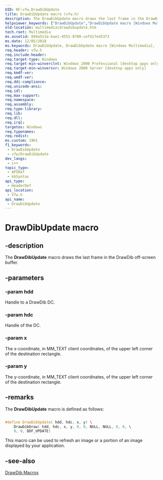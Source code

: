 ```yaml
---
UID: NF:vfw.DrawDibUpdate
title: DrawDibUpdate macro (vfw.h)
description: The DrawDibUpdate macro draws the last frame in the DrawDib off-screen buffer.
helpviewer_keywords: ["DrawDibUpdate","DrawDibUpdate macro [Windows Multimedia]","_win32_DrawDibUpdate","multimedia.drawdibupdate","vfw/DrawDibUpdate"]
old-location: multimedia\drawdibupdate.htm
tech.root: Multimedia
ms.assetid: 049a513a-bae1-4551-8700-cef417ed5373
ms.date: 12/05/2018
ms.keywords: DrawDibUpdate, DrawDibUpdate macro [Windows Multimedia], _win32_DrawDibUpdate, multimedia.drawdibupdate, vfw/DrawDibUpdate
req.header: vfw.h
req.include-header: 
req.target-type: Windows
req.target-min-winverclnt: Windows 2000 Professional [desktop apps only]
req.target-min-winversvr: Windows 2000 Server [desktop apps only]
req.kmdf-ver: 
req.umdf-ver: 
req.ddi-compliance: 
req.unicode-ansi: 
req.idl: 
req.max-support: 
req.namespace: 
req.assembly: 
req.type-library: 
req.lib: 
req.dll: 
req.irql: 
targetos: Windows
req.typenames: 
req.redist: 
ms.custom: 19H1
f1_keywords:
 - DrawDibUpdate
 - vfw/DrawDibUpdate
dev_langs:
 - c++
topic_type:
 - APIRef
 - kbSyntax
api_type:
 - HeaderDef
api_location:
 - Vfw.h
api_name:
 - DrawDibUpdate
---
```


# DrawDibUpdate macro


## -description

The <b>DrawDibUpdate</b> macro draws the last frame in the DrawDib off-screen buffer.

## -parameters

### -param hdd

Handle to a DrawDib DC.

### -param hdc

Handle of the DC.

### -param x

The x-coordinate, in MM_TEXT client coordinates, of the upper left corner of the destination rectangle.

### -param y

The y-coordinate, in MM_TEXT client coordinates, of the upper left corner of the destination rectangle.

## -remarks

The <b>DrawDibUpdate</b> macro is defined as follows:


```cpp

#define DrawDibUpdate( hdd, hdc, x, y) \ 
    DrawDibDraw( hdd, hdc, x, y, 0, 0, NULL, NULL, 0, 0, \ 
    0, 0, DDF_UPDATE) 

```


This macro can be used to refresh an image or a portion of an image displayed by your application.

## -see-also

<a href="https://docs.microsoft.com/windows/desktop/Multimedia/drawdib-macros">DrawDib Macros</a>

